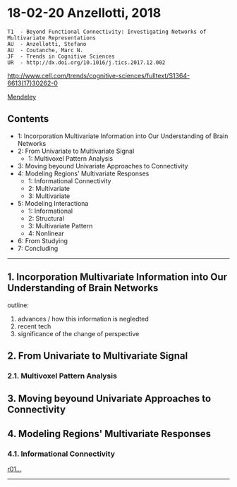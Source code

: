 <!--
@Author: shumez
@Date:   2017-03-19 14:45:00
@Project: Chaier
@Filename: 180220_Anzellotti_2018#cahier.md
@Last modified by:   shumez
@Last modified time: 2018-03-29 18:41:55
-->


18-02-20 Anzellotti, 2018
=========================

```
T1  - Beyond Functional Connectivity: Investigating Networks of Multivariate Representations
AU  - Anzellotti, Stefano
AU  - Coutanche, Marc N.
JF  - Trends in Cognitive Sciences
UR  - http://dx.doi.org/10.1016/j.tics.2017.12.002
```
http://www.cell.com/trends/cognitive-sciences/fulltext/S1364-6613(17)30262-0


<!-- [orig...][orig]   -->
[Mendeley]


Contents
--------

- 1: Incorporation Multivariate Information into Our Understanding of Brain Networks
- 2: From Univariate to Multivariate Signal
    - 1: Multivoxel Pattern Analysis
- 3: Moving beyound Univariate Approaches to Connectivity
- 4: Modeling Regions' Multivariate Responses
    - 1: Informational Connectivity
    - 2: Multivariate
    - 3: Multivariate
- 5: Modeling Interactiona
    - 1: Informational
    - 2: Structural
    - 3: Multivariate Pattern
    - 4: Nonlinear
- 6: From Studying
- 7: Concluding


---


## 1. Incorporation Multivariate Information into Our Understanding of Brain Networks

outline:

1. advances / how this information is negledted
2. recent tech
3. significance of the change of perspective


## 2. From Univariate to Multivariate Signal

### 2.1. Multivoxel Pattern Analysis

## 3. Moving beyound Univariate Approaches to Connectivity


## 4. Modeling Regions' Multivariate Responses

### 4.1. Informational Connectivity





[r01...][r01]




---
[orig]: /./ "..."
[Mendeley]: https://www.mendeley.com/viewer/?fileId=2308889e-74ec-535f-510a-e84f7db771ab&documentId=3da3e288-289f-30ee-80dd-975003e6aee6 "..."
[r01]: /./ "..."
